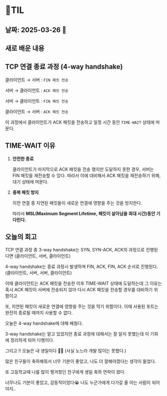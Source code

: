 # 🧾TIL
## 날짜: 2025-03-26 🎂

## 새로 배운 내용

## TCP 연결 종료 과정 (4-way handshake)

클라이언트 → 서버 : `FIN 패킷 전송` 

서버 → 클라이언트 : `ACK 패킷 전송` 

서버 → 클라이언트 : `FIN 패킷 전송` 

클라이언트 → 서버 : `ACK 패킷 전송` 

이 과정에서 클라이언트가 ACK 패킷을 전송하고 일정 시간 동안 `TIME-WAIT` 상태에 머문다.

## TIME-WAIT 이유

1. **안전한 종료**
    
    클라이언트가 마지막으로 ACK 패킷을 전송 했지만 도달하지 못한 경우, 서버는 FIN 패킷을 재전송할 수 있다. 따라서 이에 대비해서 ACK 패킷을 재전송하기 위해, 대기 상태에 머문다. 
    
2. **중복 패킷 방지**
    
    이전 연결 중 지연된 패킷들이 새로운 연결에 영향을 주는 것을 방지한다.
    
    따라서 **MSL(Maximum Segment Lifetime, 패킷이 살아남을 최대 시간)동안 기다린다.**


## 오늘의 회고

TCP 연결 과정 중 3-way handshake는 SYN, SYN-ACK, ACK의 과정으로 진행된다면 (클라이언트, 서버, 클라이언트)

4-way handshake는 종료 과정시 발생하며 FIN, ACK, FIN, ACK 순서로 진행된다. (클라이언트, 서버, 서버, 클라이언트)

이때 클라이언트는 ACK 패킷을 전송한 이후 TIME-WAIT 상태에 도달하는데 그 이유는 혹시 ACK 패킷이 서버에 전송되지 않아 다시 ACK 패킷을 전송할 경우를 대비하기 위함이고

또, 지연된 패킷이 새로운 연결에 영향을 주는 것을 막기 위함이다. 이때 사용된 포트는 완전히 종료될 때까지 사용할 수 없다.

오늘은 4-way handshake에 대해 배웠다.

3-way handshake는 알고 있었지만 종료 과정에 대해서는 잘 알지 못했는데 이 기회에 정리하게 되어 다행이다.

그리고 !! 오늘은 내 생일이다 🎂🎉 (사실 노느라 개발 많이는 못했다.)

많은 친구들이 축하해줘서 너무 기분이 좋았고, 나도 더 잘해야겠다는 생각이 들었다.

또 고등학교때 나를 많이 챙겨줬던 친구에게 생일 축하 연락이 왔다.

너무나도 기분이 좋았고, 감동적이었다😭 나도 누군가에게 다가갈 줄 아는 사람이 되어야지..


